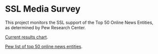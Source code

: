 SSL Media Survey
================

This project monitors the SSL support of the Top 50 Online News Entities, as determined by Pew Research Center.

[Current results chart](https://cdn.rawgit.com/jcushman/sslsurvey/19f4eb9080b79f5a105f11c202ac17150a8e156c/output/index.html).

[Pew list of top 50 online news entities](http://www.journalism.org/media-indicators/digital-top-50-online-news-entities-2015/).
